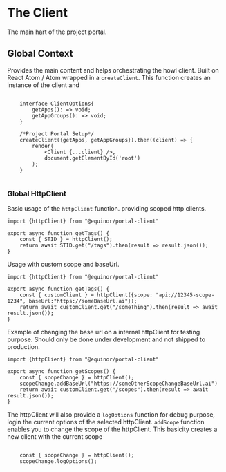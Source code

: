 # The Client 

The main hart of the project portal.

## Global Context

Provides the main content and helps orchestrating the howl client.
Built on React Atom / Atom wrapped in a `createClient`.
This function creates an instance of the client and 

```TS

    interface ClientOptions{
        getApps(): => void;
        getAppGroups(): => void;
    }

    /*Project Portal Setup*/
    createClient({getApps, getAppGroups}).then((client) => {
        render( 
            <Client {...client} />,
            document.getElementById('root')    
        );
    }
    
```

### Global HttpClient

Basic usage of the `httpClient` function. providing scoped http clients.

```TS
import {httpClient} from "@equinor/portal-client"

export async function getTags() {
    const { STID } = httpClient();
    return await STID.get("/tags").then(result => result.json());
}

```

Usage with custom scope and baseUrl.

```TS
import {httpClient} from "@equinor/portal-client"

export async function getTags() {
    const { customClient } = httpClient({scope: "api://12345-scope-1234", baseUrl:"https://someBaseUrl.ai"});
    return await customClient.get("/someThing").then(result => await result.json());
}

```

Example of changing the base url on a internal httpClient for testing purpose.
Should only be done under development and not shipped to production.


```TS
import {httpClient} from "@equinor/portal-client"

export async function getScopes() {
    const { scopeChange } = httpClient();
    scopeChange.addBaseUrl("https://someOtherScopeChangeBaseUrl.ai")
    return await customClient.get("/scopes").then(result => await result.json());
}

```

The httpClient will also provide a `logOptions` function for debug purpose, login the current options of the selected httpClient.
`addScope` function enables you to change the scope of the httpClient. This basicity creates a new client with the current scope 


```TS
    
    const { scopeChange } = httpClient();
    scopeChange.logOptions();

```


